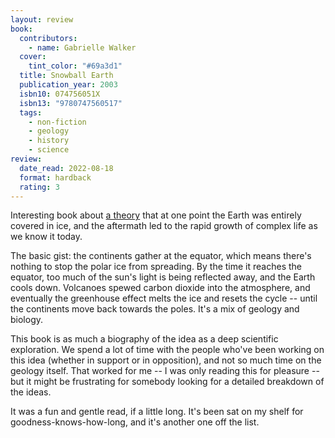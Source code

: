 ```yaml
---
layout: review
book:
  contributors:
    - name: Gabrielle Walker
  cover:
    tint_color: "#69a3d1"
  title: Snowball Earth
  publication_year: 2003
  isbn10: 074756051X
  isbn13: "9780747560517"
  tags:
    - non-fiction
    - geology
    - history
    - science
review:
  date_read: 2022-08-18
  format: hardback
  rating: 3
---
```


Interesting book about [a theory](https://en.wikipedia.org/wiki/Snowball_Earth) that at one point the Earth was entirely covered in ice, and the aftermath led to the rapid growth of complex life as we know it today.

The basic gist: the continents gather at the equator, which means there's nothing to stop the polar ice from spreading.
By the time it reaches the equator, too much of the sun's light is being reflected away, and the Earth cools down.
Volcanoes spewed carbon dioxide into the atmosphere, and eventually the greenhouse effect melts the ice and resets the cycle -- until the continents move back towards the poles.
It's a mix of geology and biology.

This book is as much a biography of the idea as a deep scientific exploration.
We spend a lot of time with the people who've been working on this idea (whether in support or in opposition), and not so much time on the geology itself.
That worked for me -- I was only reading this for pleasure -- but it might be frustrating for somebody looking for a detailed breakdown of the ideas.

It was a fun and gentle read, if a little long.
It's been sat on my shelf for goodness-knows-how-long, and it's another one off the list.

